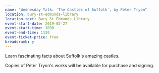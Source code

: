 ```yaml
---
name: "Wednesday Talk: 'The Castles of Suffolk', by Peter Tryon"
location: bury-st-edmunds-library
location-text: Bury St Edmunds Library
event-start-date: 2019-02-27
event-start-time: 1030
event-end-time: 1130
event-ticket-price: free
breadcrumb: y
---
```


Learn fascinating facts about Suffolk's amazing castles.

Copies of Peter Tryon's works will be available for purchase and signing.
